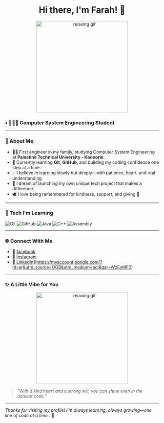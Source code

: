<h1 align="center">Hi there, I'm Farah! 👋</h1>



<div align="center">
  <img src="https://media1.giphy.com/media/v1.Y2lkPTc5MGI3NjExOW1jbjM0NDE0Z3h1OHZ2Y2VoYzJqcTJoN212NWV5dHc3c2swdnR1bCZlcD12MV9pbnRlcm5hbF9naWZfYnlfaWQmY3Q9Zw/WOwiryOPA0G6jhKqB0/giphy.gif" width="300" alt="relaxing gif" />
</div>


  ###               • 👩🏻‍💻 Computer System Engineering Student

---

### 💫 About Me

- 👩‍🎓 First engineer in my family, studying Computer System Engineering at
  **Palestine Technical University - Kadoorie .**
- 🌱 Currently learning **Git**, **GitHub**, and building my coding confidence one step at a time.
- 💡 I believe in learning slowly but deeply—with patience, heart, and real understanding.
- 🌟 I dream of launching my own unique tech project that makes a difference.
- 🕊️ I love being remembered for kindness, support, and giving 🌸

---

### 🔧 Tech I'm Learning

![Git](https://img.shields.io/badge/Git-64B5F6?style=for-the-badge&logo=git&logoColor=white)
![GitHub](https://img.shields.io/badge/GitHub-64B5F6?style=for-the-badge&logo=github&logoColor=white)
![Java](https://img.shields.io/badge/Java-64B5F6?style=for-the-badge&logo=java&logoColor=white)
![C++](https://img.shields.io/badge/C++-64B5F6?style=for-the-badge&logo=c%2B%2B&logoColor=white)
![Assembly](https://img.shields.io/badge/Assembly-64B5F6?style=for-the-badge&logo=assembly&logoColor=white)


---

### 🌐 Connect With Me

- 👤 [facebook](https://www.facebook.com/profile.php?id=100018106394819)
- 📸 [Instagram](https://www.instagram.com/ffa.909?next=%2F)
- 💼 [LinkedIn]([https://linkedin.com/)](https://myaccount.google.com/?hl=ar&utm_source=OGB&utm_medium=act&gar=WzEyMF0)

---


### ✨ A Little Vibe for You

<p align="center">
  <img src="https://media2.giphy.com/media/v1.Y2lkPTc5MGI3NjExM2JieG52dG1rOGxvOGE2NG84Z21vMmxtZ2wzd2VjaGpnZnljbHQ2NiZlcD12MV9pbnRlcm5hbF9naWZfYnlfaWQmY3Q9Zw/bVyuy03qTLAelRKshL/giphy.gif" width="300" alt="relaxing gif"/>
</p>



> _"With a kind heart and a strong will, you can shine even in the darkest code."_

---

*Thanks for visiting my profile! I'm always learning, always growing—one line of code at a time .* 🦋 
